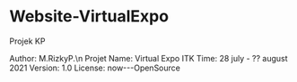 # Website-VirtualExpo
Projek KP



Author: M.RizkyP.\n
Projet Name: Virtual Expo ITK
Time: 28 july  - ?? august 2021
Version: 1.0
License: now---OpenSource
